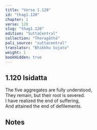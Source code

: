 ```yaml
---
title: "Verse 1.120"
id: "thag1.120"
chapter: 1
verse: 120
slug: "thag1.120"
edition: "SuttaCentral"
collection: "Theragāthā"
pali_source: "suttacentral"
translator: "Bhikkhu Sujato"
weight: 1
bookHidden: true
---
```


## 1.120 Isidatta  

The five aggregates are fully understood,  
They remain, but their root is severed.  
I have realized the end of suffering,  
And attained the end of defilements.

## Notes